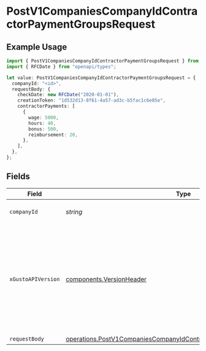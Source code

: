 # PostV1CompaniesCompanyIdContractorPaymentGroupsRequest

## Example Usage

```typescript
import { PostV1CompaniesCompanyIdContractorPaymentGroupsRequest } from "openapi/models/operations";
import { RFCDate } from "openapi/types";

let value: PostV1CompaniesCompanyIdContractorPaymentGroupsRequest = {
  companyId: "<id>",
  requestBody: {
    checkDate: new RFCDate("2020-01-01"),
    creationToken: "1d532d13-8f61-4a57-ad3c-b5fac1c6e05e",
    contractorPayments: [
      {
        wage: 5000,
        hours: 40,
        bonus: 500,
        reimbursement: 20,
      },
    ],
  },
};
```

## Fields

| Field                                                                                                                                                                                                                        | Type                                                                                                                                                                                                                         | Required                                                                                                                                                                                                                     | Description                                                                                                                                                                                                                  |
| ---------------------------------------------------------------------------------------------------------------------------------------------------------------------------------------------------------------------------- | ---------------------------------------------------------------------------------------------------------------------------------------------------------------------------------------------------------------------------- | ---------------------------------------------------------------------------------------------------------------------------------------------------------------------------------------------------------------------------- | ---------------------------------------------------------------------------------------------------------------------------------------------------------------------------------------------------------------------------- |
| `companyId`                                                                                                                                                                                                                  | *string*                                                                                                                                                                                                                     | :heavy_check_mark:                                                                                                                                                                                                           | The UUID of the company                                                                                                                                                                                                      |
| `xGustoAPIVersion`                                                                                                                                                                                                           | [components.VersionHeader](../../models/components/versionheader.md)                                                                                                                                                         | :heavy_minus_sign:                                                                                                                                                                                                           | Determines the date-based API version associated with your API call. If none is provided, your application's [minimum API version](https://docs.gusto.com/embedded-payroll/docs/api-versioning#minimum-api-version) is used. |
| `requestBody`                                                                                                                                                                                                                | [operations.PostV1CompaniesCompanyIdContractorPaymentGroupsRequestBody](../../models/operations/postv1companiescompanyidcontractorpaymentgroupsrequestbody.md)                                                               | :heavy_minus_sign:                                                                                                                                                                                                           | N/A                                                                                                                                                                                                                          |